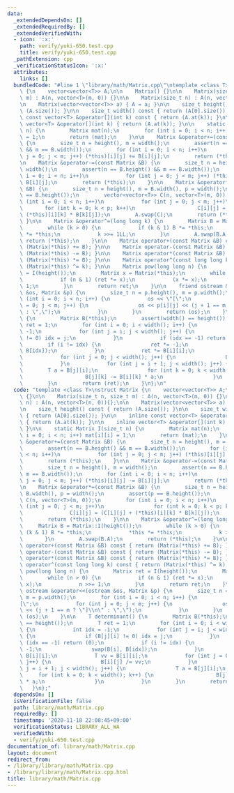 ```yaml
---
data:
  _extendedDependsOn: []
  _extendedRequiredBy: []
  _extendedVerifiedWith:
  - icon: ':x:'
    path: verify/yuki-650.test.cpp
    title: verify/yuki-650.test.cpp
  _pathExtension: cpp
  _verificationStatusIcon: ':x:'
  attributes:
    links: []
  bundledCode: "#line 1 \"library/math/Matrix.cpp\"\ntemplate <class T>\nstruct Matrix\
    \ {\n    vector<vector<T>> A;\n\n    Matrix() {}\n\n    Matrix(size_t n, size_t\
    \ m) : A(n, vector<T>(m, 0)) {}\n\n    Matrix(size_t n) : A(n, vector<T>(n, 0)){};\n\
    \n    Matrix(vector<vector<T>> a) { A = a; }\n\n    size_t height() const { return\
    \ (A.size()); }\n\n    size_t width() const { return (A[0].size()); }\n\n    inline\
    \ const vector<T> &operator[](int k) const { return (A.at(k)); }\n\n    inline\
    \ vector<T> &operator[](int k) { return (A.at(k)); }\n\n    static Matrix I(size_t\
    \ n) {\n        Matrix mat(n);\n        for (int i = 0; i < n; i++) mat[i][i]\
    \ = 1;\n        return (mat);\n    }\n\n    Matrix &operator+=(const Matrix &B)\
    \ {\n        size_t n = height(), m = width();\n        assert(n == B.height()\
    \ && m == B.width());\n        for (int i = 0; i < n; i++)\n            for (int\
    \ j = 0; j < m; j++) (*this)[i][j] += B[i][j];\n        return (*this);\n    }\n\
    \n    Matrix &operator-=(const Matrix &B) {\n        size_t n = height(), m =\
    \ width();\n        assert(n == B.height() && m == B.width());\n        for (int\
    \ i = 0; i < n; i++)\n            for (int j = 0; j < m; j++) (*this)[i][j] -=\
    \ B[i][j];\n        return (*this);\n    }\n\n    Matrix &operator*=(const Matrix\
    \ &B) {\n        size_t n = height(), m = B.width(), p = width();\n        assert(p\
    \ == B.height());\n        vector<vector<T>> C(n, vector<T>(m, 0));\n        for\
    \ (int i = 0; i < n; i++)\n            for (int j = 0; j < m; j++)\n         \
    \       for (int k = 0; k < p; k++)\n                    C[i][j] = (C[i][j] +\
    \ (*this)[i][k] * B[k][j]);\n        A.swap(C);\n        return (*this);\n   \
    \ }\n\n    Matrix &operator^=(long long k) {\n        Matrix B = Matrix::I(height());\n\
    \        while (k > 0) {\n            if (k & 1) B *= *this;\n            *this\
    \ *= *this;\n            k >>= 1LL;\n        }\n        A.swap(B.A);\n       \
    \ return (*this);\n    }\n\n    Matrix operator+(const Matrix &B) const { return\
    \ (Matrix(*this) += B); }\n\n    Matrix operator-(const Matrix &B) const { return\
    \ (Matrix(*this) -= B); }\n\n    Matrix operator*(const Matrix &B) const { return\
    \ (Matrix(*this) *= B); }\n\n    Matrix operator^(const long long k) const { return\
    \ (Matrix(*this) ^= k); }\n\n    Matrix pow(long long n) {\n        Matrix ret\
    \ = I(height());\n        Matrix x = Matrix(*this);\n        while (n > 0) {\n\
    \            if (n & 1) (ret *= x);\n            (x *= x);\n            n >>=\
    \ 1;\n        }\n        return ret;\n    }\n\n    friend ostream &operator<<(ostream\
    \ &os, Matrix &p) {\n        size_t n = p.height(), m = p.width();\n        for\
    \ (int i = 0; i < n; i++) {\n            os << \"[\";\n            for (int j\
    \ = 0; j < m; j++) {\n                os << p[i][j] << (j + 1 == m ? \"]\\n\"\
    \ : \",\");\n            }\n        }\n        return (os);\n    }\n\n    T determinant()\
    \ {\n        Matrix B(*this);\n        assert(width() == height());\n        T\
    \ ret = 1;\n        for (int i = 0; i < width(); i++) {\n            int idx =\
    \ -1;\n            for (int j = i; j < width(); j++) {\n                if (B[j][i]\
    \ != 0) idx = j;\n            }\n            if (idx == -1) return (0);\n    \
    \        if (i != idx) {\n                ret *= -1;\n                swap(B[i],\
    \ B[idx]);\n            }\n            ret *= B[i][i];\n            T vv = B[i][i];\n\
    \            for (int j = 0; j < width(); j++) {\n                B[i][j] /= vv;\n\
    \            }\n            for (int j = i + 1; j < width(); j++) {\n        \
    \        T a = B[j][i];\n                for (int k = 0; k < width(); k++) {\n\
    \                    B[j][k] -= B[i][k] * a;\n                }\n            }\n\
    \        }\n        return (ret);\n    }\n};\n"
  code: "template <class T>\nstruct Matrix {\n    vector<vector<T>> A;\n\n    Matrix()\
    \ {}\n\n    Matrix(size_t n, size_t m) : A(n, vector<T>(m, 0)) {}\n\n    Matrix(size_t\
    \ n) : A(n, vector<T>(n, 0)){};\n\n    Matrix(vector<vector<T>> a) { A = a; }\n\
    \n    size_t height() const { return (A.size()); }\n\n    size_t width() const\
    \ { return (A[0].size()); }\n\n    inline const vector<T> &operator[](int k) const\
    \ { return (A.at(k)); }\n\n    inline vector<T> &operator[](int k) { return (A.at(k));\
    \ }\n\n    static Matrix I(size_t n) {\n        Matrix mat(n);\n        for (int\
    \ i = 0; i < n; i++) mat[i][i] = 1;\n        return (mat);\n    }\n\n    Matrix\
    \ &operator+=(const Matrix &B) {\n        size_t n = height(), m = width();\n\
    \        assert(n == B.height() && m == B.width());\n        for (int i = 0; i\
    \ < n; i++)\n            for (int j = 0; j < m; j++) (*this)[i][j] += B[i][j];\n\
    \        return (*this);\n    }\n\n    Matrix &operator-=(const Matrix &B) {\n\
    \        size_t n = height(), m = width();\n        assert(n == B.height() &&\
    \ m == B.width());\n        for (int i = 0; i < n; i++)\n            for (int\
    \ j = 0; j < m; j++) (*this)[i][j] -= B[i][j];\n        return (*this);\n    }\n\
    \n    Matrix &operator*=(const Matrix &B) {\n        size_t n = height(), m =\
    \ B.width(), p = width();\n        assert(p == B.height());\n        vector<vector<T>>\
    \ C(n, vector<T>(m, 0));\n        for (int i = 0; i < n; i++)\n            for\
    \ (int j = 0; j < m; j++)\n                for (int k = 0; k < p; k++)\n     \
    \               C[i][j] = (C[i][j] + (*this)[i][k] * B[k][j]);\n        A.swap(C);\n\
    \        return (*this);\n    }\n\n    Matrix &operator^=(long long k) {\n   \
    \     Matrix B = Matrix::I(height());\n        while (k > 0) {\n            if\
    \ (k & 1) B *= *this;\n            *this *= *this;\n            k >>= 1LL;\n \
    \       }\n        A.swap(B.A);\n        return (*this);\n    }\n\n    Matrix\
    \ operator+(const Matrix &B) const { return (Matrix(*this) += B); }\n\n    Matrix\
    \ operator-(const Matrix &B) const { return (Matrix(*this) -= B); }\n\n    Matrix\
    \ operator*(const Matrix &B) const { return (Matrix(*this) *= B); }\n\n    Matrix\
    \ operator^(const long long k) const { return (Matrix(*this) ^= k); }\n\n    Matrix\
    \ pow(long long n) {\n        Matrix ret = I(height());\n        Matrix x = Matrix(*this);\n\
    \        while (n > 0) {\n            if (n & 1) (ret *= x);\n            (x *=\
    \ x);\n            n >>= 1;\n        }\n        return ret;\n    }\n\n    friend\
    \ ostream &operator<<(ostream &os, Matrix &p) {\n        size_t n = p.height(),\
    \ m = p.width();\n        for (int i = 0; i < n; i++) {\n            os << \"\
    [\";\n            for (int j = 0; j < m; j++) {\n                os << p[i][j]\
    \ << (j + 1 == m ? \"]\\n\" : \",\");\n            }\n        }\n        return\
    \ (os);\n    }\n\n    T determinant() {\n        Matrix B(*this);\n        assert(width()\
    \ == height());\n        T ret = 1;\n        for (int i = 0; i < width(); i++)\
    \ {\n            int idx = -1;\n            for (int j = i; j < width(); j++)\
    \ {\n                if (B[j][i] != 0) idx = j;\n            }\n            if\
    \ (idx == -1) return (0);\n            if (i != idx) {\n                ret *=\
    \ -1;\n                swap(B[i], B[idx]);\n            }\n            ret *=\
    \ B[i][i];\n            T vv = B[i][i];\n            for (int j = 0; j < width();\
    \ j++) {\n                B[i][j] /= vv;\n            }\n            for (int\
    \ j = i + 1; j < width(); j++) {\n                T a = B[j][i];\n           \
    \     for (int k = 0; k < width(); k++) {\n                    B[j][k] -= B[i][k]\
    \ * a;\n                }\n            }\n        }\n        return (ret);\n \
    \   }\n};"
  dependsOn: []
  isVerificationFile: false
  path: library/math/Matrix.cpp
  requiredBy: []
  timestamp: '2020-11-18 22:08:45+09:00'
  verificationStatus: LIBRARY_ALL_WA
  verifiedWith:
  - verify/yuki-650.test.cpp
documentation_of: library/math/Matrix.cpp
layout: document
redirect_from:
- /library/library/math/Matrix.cpp
- /library/library/math/Matrix.cpp.html
title: library/math/Matrix.cpp
---
```


